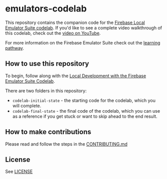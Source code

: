 # emulators-codelab

This repository contains the companion code for the [Firebase Local Emulator Suite codelab][codelab]. If you'd like to see a complete video walkthrough of this codelab, check out the [video on YouTube](https://www.youtube.com/watch?v=yAFQVjxNWE8).

For more information on the Firebase Emulator Suite check out the [learning pathway][pathway].

## How to use this repository

To begin, follow along with the [Local Development with the Firebase Emulator Suite Codelab][codelab]. 

There are two folders in this repository:

*  `codelab-initial-state` - the starting code for the codelab, which you will complete.
*  `codelab-final-state` - the final code of the codelab, which you can use as a reference if you get stuck or want to skip ahead to the end result.


## How to make contributions
Please read and follow the steps in the [CONTRIBUTING.md](CONTRIBUTING.md)


## License
See [LICENSE](LICENSE)

[codelab]: https://firebase.google.com/learn/codelabs/firebase-emulator
[pathway]: https://firebase.google.com/learn/pathways/firebase-emulators
[video]: https://www.youtube.com/watch?v=yAFQVjxNWE8
